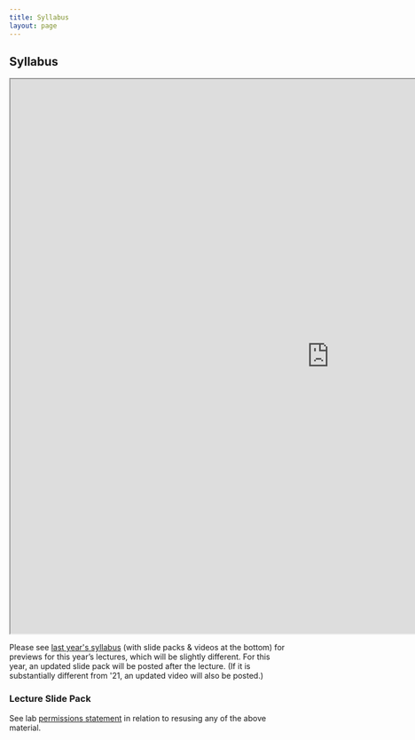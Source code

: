 ```yaml
---
title: Syllabus
layout: page
---
```



## Syllabus

<iframe src="https://docs.google.com/spreadsheets/d/e/2PACX-1vSyfpuPx_YVsYb2DHrAUYN7lNjZvlagm5L4azqElgYWfhVkIGN8-z_btKocBngDLotctXj7ye6XChyM/pubhtml?gid=472940486&amp;single=true&amp;widget=true&amp;headers=false;rm=minimal" width="1150" height="1000" align="center"></iframe>


Please see [last year's syllabus](http://cbb752b22.gersteinlab.org/syllabus) (with slide packs & videos at the bottom) for previews for this year’s lectures, which will be slightly different. For this year, an updated slide pack will be posted after the lecture. (If it is substantially different from '21, an updated video will also be posted.)

### Lecture Slide Pack

See lab [permissions statement](https://sites.gersteinlab.org/permissions/) in relation to resusing any of the above material.
